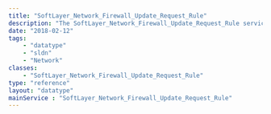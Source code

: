 ```yaml
---
title: "SoftLayer_Network_Firewall_Update_Request_Rule"
description: "The SoftLayer_Network_Firewall_Update_Request_Rule service accesses information relating to a SoftLayer network firewall update request rule. This rule is a member of a [[SoftLayer Network Firewall Update Request]]. Use the [[SoftLayer Network Component Firewall]] service to view current rules. Use the [[SoftLayer Network Firewall Template]] service to pull SoftLayer recommended rule set templates. "
date: "2018-02-12"
tags:
    - "datatype"
    - "sldn"
    - "Network"
classes:
    - "SoftLayer_Network_Firewall_Update_Request_Rule"
type: "reference"
layout: "datatype"
mainService : "SoftLayer_Network_Firewall_Update_Request_Rule"
---
```

